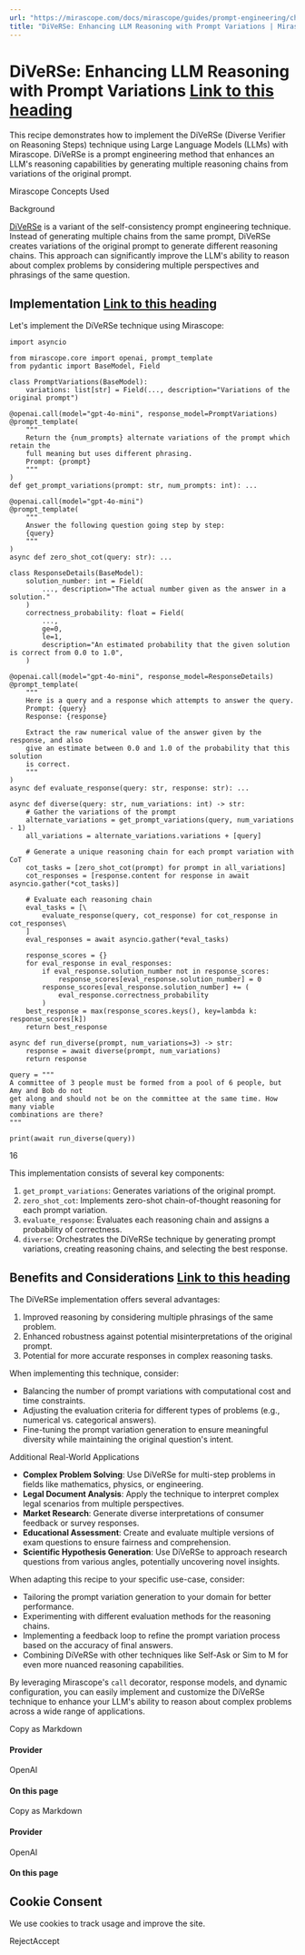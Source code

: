 ```yaml
---
url: "https://mirascope.com/docs/mirascope/guides/prompt-engineering/chaining-based/diverse"
title: "DiVeRSe: Enhancing LLM Reasoning with Prompt Variations | Mirascope"
---
```


# DiVeRSe: Enhancing LLM Reasoning with Prompt Variations [Link to this heading](https://mirascope.com/docs/mirascope/guides/prompt-engineering/chaining-based/diverse\#diverse-enhancing-llm-reasoning-with-prompt-variations)

This recipe demonstrates how to implement the DiVeRSe (Diverse Verifier on Reasoning Steps) technique using Large Language Models (LLMs) with Mirascope. DiVeRSe is a prompt engineering method that enhances an LLM's reasoning capabilities by generating multiple reasoning chains from variations of the original prompt.

Mirascope Concepts Used

Background

[DiVeRSe](https://arxiv.org/abs/2305.11862) is a variant of the self-consistency prompt engineering technique. Instead of generating multiple chains from the same prompt, DiVeRSe creates variations of the original prompt to generate different reasoning chains. This approach can significantly improve the LLM's ability to reason about complex problems by considering multiple perspectives and phrasings of the same question.

## Implementation [Link to this heading](https://mirascope.com/docs/mirascope/guides/prompt-engineering/chaining-based/diverse\#implementation)

Let's implement the DiVeRSe technique using Mirascope:

```
import asyncio

from mirascope.core import openai, prompt_template
from pydantic import BaseModel, Field

class PromptVariations(BaseModel):
    variations: list[str] = Field(..., description="Variations of the original prompt")

@openai.call(model="gpt-4o-mini", response_model=PromptVariations)
@prompt_template(
    """
    Return the {num_prompts} alternate variations of the prompt which retain the
    full meaning but uses different phrasing.
    Prompt: {prompt}
    """
)
def get_prompt_variations(prompt: str, num_prompts: int): ...

@openai.call(model="gpt-4o-mini")
@prompt_template(
    """
    Answer the following question going step by step:
    {query}
    """
)
async def zero_shot_cot(query: str): ...

class ResponseDetails(BaseModel):
    solution_number: int = Field(
        ..., description="The actual number given as the answer in a solution."
    )
    correctness_probability: float = Field(
        ...,
        ge=0,
        le=1,
        description="An estimated probability that the given solution is correct from 0.0 to 1.0",
    )

@openai.call(model="gpt-4o-mini", response_model=ResponseDetails)
@prompt_template(
    """
    Here is a query and a response which attempts to answer the query.
    Prompt: {query}
    Response: {response}

    Extract the raw numerical value of the answer given by the response, and also
    give an estimate between 0.0 and 1.0 of the probability that this solution
    is correct.
    """
)
async def evaluate_response(query: str, response: str): ...

async def diverse(query: str, num_variations: int) -> str:
    # Gather the variations of the prompt
    alternate_variations = get_prompt_variations(query, num_variations - 1)
    all_variations = alternate_variations.variations + [query]

    # Generate a unique reasoning chain for each prompt variation with CoT
    cot_tasks = [zero_shot_cot(prompt) for prompt in all_variations]
    cot_responses = [response.content for response in await asyncio.gather(*cot_tasks)]

    # Evaluate each reasoning chain
    eval_tasks = [\
        evaluate_response(query, cot_response) for cot_response in cot_responses\
    ]
    eval_responses = await asyncio.gather(*eval_tasks)

    response_scores = {}
    for eval_response in eval_responses:
        if eval_response.solution_number not in response_scores:
            response_scores[eval_response.solution_number] = 0
        response_scores[eval_response.solution_number] += (
            eval_response.correctness_probability
        )
    best_response = max(response_scores.keys(), key=lambda k: response_scores[k])
    return best_response

async def run_diverse(prompt, num_variations=3) -> str:
    response = await diverse(prompt, num_variations)
    return response

query = """
A committee of 3 people must be formed from a pool of 6 people, but Amy and Bob do not
get along and should not be on the committee at the same time. How many viable
combinations are there?
"""

print(await run_diverse(query))
```

16

This implementation consists of several key components:

1. `get_prompt_variations`: Generates variations of the original prompt.
2. `zero_shot_cot`: Implements zero-shot chain-of-thought reasoning for each prompt variation.
3. `evaluate_response`: Evaluates each reasoning chain and assigns a probability of correctness.
4. `diverse`: Orchestrates the DiVeRSe technique by generating prompt variations, creating reasoning chains, and selecting the best response.

## Benefits and Considerations [Link to this heading](https://mirascope.com/docs/mirascope/guides/prompt-engineering/chaining-based/diverse\#benefits-and-considerations)

The DiVeRSe implementation offers several advantages:

1. Improved reasoning by considering multiple phrasings of the same problem.
2. Enhanced robustness against potential misinterpretations of the original prompt.
3. Potential for more accurate responses in complex reasoning tasks.

When implementing this technique, consider:

- Balancing the number of prompt variations with computational cost and time constraints.
- Adjusting the evaluation criteria for different types of problems (e.g., numerical vs. categorical answers).
- Fine-tuning the prompt variation generation to ensure meaningful diversity while maintaining the original question's intent.

Additional Real-World Applications

- **Complex Problem Solving**: Use DiVeRSe for multi-step problems in fields like mathematics, physics, or engineering.
- **Legal Document Analysis**: Apply the technique to interpret complex legal scenarios from multiple perspectives.
- **Market Research**: Generate diverse interpretations of consumer feedback or survey responses.
- **Educational Assessment**: Create and evaluate multiple versions of exam questions to ensure fairness and comprehension.
- **Scientific Hypothesis Generation**: Use DiVeRSe to approach research questions from various angles, potentially uncovering novel insights.

When adapting this recipe to your specific use-case, consider:

- Tailoring the prompt variation generation to your domain for better performance.
- Experimenting with different evaluation methods for the reasoning chains.
- Implementing a feedback loop to refine the prompt variation process based on the accuracy of final answers.
- Combining DiVeRSe with other techniques like Self-Ask or Sim to M for even more nuanced reasoning capabilities.

By leveraging Mirascope's `call` decorator, response models, and dynamic configuration, you can easily implement and customize the DiVeRSe technique to enhance your LLM's ability to reason about complex problems across a wide range of applications.

Copy as Markdown

#### Provider

OpenAI

#### On this page

Copy as Markdown

#### Provider

OpenAI

#### On this page

## Cookie Consent

We use cookies to track usage and improve the site.

RejectAccept